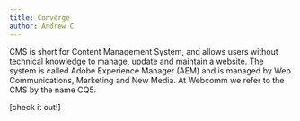 ```yaml
---
title: Converge
author: Andrew C
---
```


CMS is short for Content Management System, and allows users without technical knowledge to manage, update and maintain a website. The system is called Adobe Experience Manager (AEM) and is managed by Web Communications, Marketing and New Media. At Webcomm we refer to the CMS by the name CQ5.

[check it out!]
